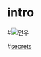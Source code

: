 # intro

#![연우](https://www.google.co.kr/url?sa=i&rct=j&q=&esrc=s&source=images&cd=&cad=rja&uact=8&ved=0ahUKEwiWtsf439rUAhVDi5QKHcOtA9cQjRwIBw&url=http%3A%2F%2Flegendx2.tistory.com%2Fcategory%2F%25EB%25AA%25A8%25EB%25AA%25A8%25EB%259E%259C%25EB%2593%259C%2520%25EC%2597%25B0%25EC%259A%25B0&psig=AFQjCNGKA8QAdNd6uHY353x9P9yx3LouLA&ust=1498540104407872)

#[secrets](https://www.youtube.com/watch?v=qHm9MG9xw1o)
